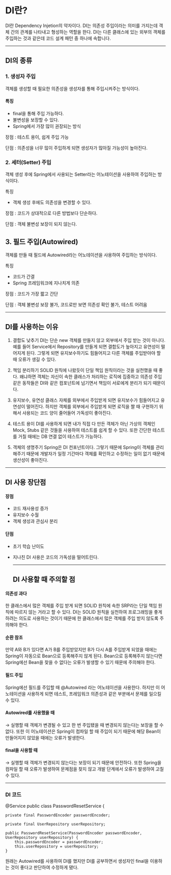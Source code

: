 # DI란?
DI란 Dependency Injetion의 약자이다. DI는 의존성 주입이라는 의미를 가지는데 객체 간의 관계를 나타내고 형성하는 역할을 한다. DI는 다른 클래스에 있는 외부의 객체를 주입하는 것과 같은데 코드 설계 패턴 중 하나에 속합니다.

 ---- 

## DI의 종류

### 1.  생성자 주입

객체를 생성할 때 필요한 의존성을 생성자를 통해 주입시켜주는 방식이다.



#### 특징

- final을 통해 주입 가능하다.
- 불변성을 보장할 수 있다.
- Spring에서 가장 많이 권장되는 방식


장점 : 테스트 용이, 쉽게 주입 가능

단점 : 의존성을 너무 많이 주입하게 되면 생성자가 많아질 가능성이 높아진다.

 

### 2.  세터(Setter) 주입

객체 생성 후에 Spring에서 사용되는 Setter라는 어노테이션을 사용하여 주입하는 방식이다.


특징

- 객체 생성 후에도 의존성을 변경할 수 있다.

장점 : 코드가 상대적으로 다른 방법보다 단순하다.

단점 : 객체 불변성 보장이 되지 않는다.


## 3.  필드 주입(Autowired)

객체를 만들 때 필드에 Autowired라는 어노테이션을 사용하여 주입하는 방식이다.



특징

- 코드가 간결
- Spring 프레임워크에 지나치게 의존

장점 : 코드가 가장 짧고 간단

단점 : 객체 불변성 보장 불가, 코드로만 보면 의존성 확인 불가, 테스트 어려움

 ----- 

## DI를 사용하는 이유

1. 결합도 낮추기
DI는 단순 new 객체를 만들지 않고 외부에서 주입 받는 것이 아니다. 예를 들어 Service에서 Repository를 만들게 되면 결합도가 높아지고 유연성이 떨어지게 된다.
그렇게 되면 유지보수하기도 힘들어지고 다른 객체를 주입받아야 할 때 오류가 생길 수 있다.

2. 책임 분리하기
SOLID 원칙에 나왔듯이 단일 책임 원칙이라는 것을 실천했을 때 좋다. 왜냐하면 객체는 자신이 속한 클래스가 처리하는 로직에 집중하고
의존성 주입 같은 동작들은 DI와 같은 컴포넌트에 넘기면서 책임이 서로에게 분리가 되기 때문이다.

3. 유지보수, 유연성
클래스 자체를 외부에서 주입받게 되면 유지보수가 힘들어지고 유연성이 떨어진다. 하지만 객체를 외부에서 주입받게 되면 로직을 짤 때 구현하기 위해서 사용되는 코드 양이 줄어들어 가독성이 좋아진다.

4. 테스트 용이
DI를 사용하게 되면 내가 직접 다 만든 객체가 아닌 가상의 객체인 Mock, Stubs 같은 것들을 사용하여 테스트를 쉽게 할 수 있다. 
또한 간단한 테스트를 거칠 때에는 DB 연결 없이 테스트가 가능하다.

5. 객체의 생명주기
Spring은 DI 컨포넌트이다. 그렇기 때문에 Spring이 객체를 관리해주기 때문에 개발자가 일정 기간마다 객체를 확인하고 수정하는 일이 없기 때문에 생산성이 좋아진다.

---- 
## DI 사용 장단점

#### 장점
- 코드 재사용성 증가
- 유지보수 수월
- 객체 생성과 관심사 분리
 
#### 단점 

- 초기 학습 난이도
- 지나친 DI 사용은 코드의 가독성을 떨어트린다.

  ----
  ## DI 사용할 때 주의할 점

  
#### 의존성 과다
한 클래스에서 많은 객체를 주입 받게 되면 SOLID 원칙에 속한 SRP라는 단일 책임 원칙에 따르지 않는 거라고 할 수 있다. 
DI는 SOLID 원칙을 실천하여 프로그래밍을 좋게 하려는 의도로 사용하는 것이기 때문에 한 클래스에서 많은 객체를 주입 받지 않도록 주의해야 한다.

#### 순환 참조
만약 A와 B가 있다면 A가 B를 주입받았지만 B가 다시 A를 주입받게 되었을 때에는 Spring이 자동으로 Bean으로 등록해주지 않게 된다. 
Bean으로 등록해주지 않는다면 Spring에선 Bean을 찾을 수 없다는 오류가 발생할 수 있기 때문에 주의해야 한다.

#### 필드 주입
Spring에선 필드를 주입할 때 @Autowired 라는 어노테이션을 사용한다. 하지만 이 어노테이션을 사용하게 되면 테스트, 프레임워크 의존성과 같은 부분에서 문제를 일으킬 수 있다.

#### Autowired를 사용했을 때
→ 실행할 때 객체가 변경될 수 있고 한 번 주입됐을 때 변경되지 않는다는 보장을 할 수 없다. 또한 이 어노테이션은 Spring이 컴파일 할 때 주입이 되기 때문에 
해당 Bean이 만들어지지 않았을 때에는 오류가 발생한다.


#### final을 사용할 때
→ 실행할 때 객체가 변경되지 않는다는 보장이 되기 때문에 안전하다. 또한 Spring을 컴파일 할 때 오류가 발생하여 문제점을 찾지 않고 개발 단계에서 오류가 발생하여 고칠 수 있다.

----- 

### DI 코드
 

@Service
public class PasswordResetService {


    private final PasswordEncoder passwordEncoder;

    private final UserRepository userRepository;

    public PasswordResetService(PasswordEncoder passwordEncoder, UserRepository userRepository) {
        this.passwordEncoder = passwordEncoder;
        this.userRepository = userRepository;
    }
 

원래는 Autowired를 사용하여 DI를 했지만 DI를 공부하면서 생성자인 final을 이용하는 것이 좋다고 판단하여 수정하게 됐다.

